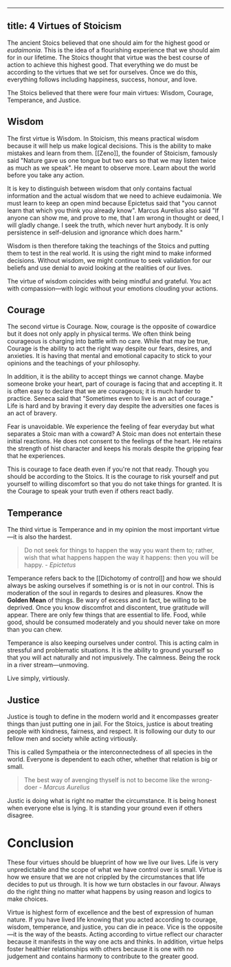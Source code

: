 
---
title: 4 Virtues of Stoicism
---

The ancient Stoics believed that one should aim for the highest good or *eudaimonia*. This is the idea of a flourishing experience that we should aim for in our lifetime. The Stoics thought that virtue was the best course of action to achieve this highest good. That everything we do must be according to the virtues that we set for ourselves. Once we do this, everything follows including happiness, success, honour, and love. 

The Stoics believed that there were four main virtues: Wisdom, Courage, Temperance, and Justice. 

## Wisdom

The first virtue is Wisdom. In Stoicism, this means practical wisdom because it will help us make logical decisions. This is the ability to make mistakes and learn from them. [[Zeno]], the founder of Stoicism, famously said "Nature gave us one tongue but two ears so that we may listen twice as much as we speak". He meant to observe more. Learn about the world before you take any action. 

It is key to distinguish between wisdom that only contains factual information and the actual wisdom that we need to achieve eudaimonia. We must learn to keep an open mind because Epictetus said that "you cannot learn that which you think you already know". Marcus Aurelius also said "If anyone can show me, and prove to me, that I am wrong in thought or deed, I will gladly change. I seek the truth, which never hurt anybody. It is only persistence in self-delusion and ignorance which does harm." 

Wisdom is then therefore taking the teachings of the Stoics and putting them to test in the real world. It is using the right mind to make informed decisions. Without wisdom, we might continue to seek validation for our beliefs and use denial to avoid looking at the realities of our lives. 

The virtue of wisdom coincides with being mindful and grateful. You act with compassion—with logic without your emotions clouding your actions. 


## Courage
The second virtue is Courage. Now, courage is the opposite of cowardice but it does not only apply in physical terms. We often think being courageous is charging into battle with no care. While that may be true, Courage is the ability to act the right way despite our fears, desires, and anxieties. It is having that mental and emotional capacity to stick to your opinions and the teachings of your philosophy. 

In addition, it is the ability to accept things we cannot change. Maybe someone broke your heart, part of courage is facing that and accepting it. It is often easy to declare that we are courageous; it is much harder to practice. Seneca said that "Sometimes even to live is an act of courage." Life is hard and by braving it every day despite the adversities one faces is an act of bravery. 

Fear is unavoidable. We experience the feeling of fear everyday but what separates a Stoic man with a coward? A Stoic man does not entertain these initial reactions. He does not consent to the feelings of the heart. He retains the strength of hist character and keeps his morals despite the gripping fear that he experiences. 

This is courage to face death even if you're not that ready. Though you should be according to the Stoics. It is the courage to risk yourself and put yourself to willing discomfort so that you do not take things for granted. It is the Courage to speak your truth even if others react badly. 


## Temperance
The third virtue is Temperance and in my opinion the most important virtue—it is also the hardest.

> Do not seek for things to happen the way you want them to; rather, wish that what happens happen the way it happens: then you will be happy. - *Epictetus*

Temperance refers back to the [[Dichotomy of control]] and how we should always be asking ourselves if something is or is not in our control. This is moderation of the soul in regards to desires and pleasures. Know the **Golden Mean** of things. Be wary of excess and in fact, be willing to be deprived. Once you know discomfrot and discontent, true gratitude will appear. There are only few things that are essential to life. Food, while good, should be consumed moderately and you should never take on more than you can chew. 

Temperance is also keeping ourselves under control. This is acting calm in stressful and problematic  situations. It is the ability to ground yourself so that you will act naturally and not impusively. The calmness. Being the rock in a river stream—unmoving. 

Live simply, virtiously.


## Justice

Justice is tough to define in the modern world and it encompasses greater things than just putting one in jail. For the Stoics, justice is about treating people with kindness, fairness, and respect. It is following our duty to our fellow men and society while acting virtiously. 

This is called Sympatheia or the interconnectedness of all species in the world. Everyone is dependent to each other, whether that relation is big or small. 

> The best way of avenging thyself is not to become like the wrong-doer - *Marcus Aurelius*

Justic is doing what is right no matter the circumstance. It is being honest when everyone else is lying. It is standing your ground even if others disagree. 


# Conclusion
These four virtues should be blueprint of how we live our lives. Life is very unpredictable and the scope of what we have control over is small. Virtue is how we ensure that we are not crippled by the circumstances that life decides to put us through. It is how we turn obstacles in our favour. Always do the right thing no matter what happens by using reason and logics to make choices. 

Virtue is highest form of excellence and the best of expression of human nature. If you have lived life knowing that you acted according to courage, wisdom, temperance, and justice, you can die in peace. Vice is the opposite—it is the way of the beasts. Acting according to virtue reflect our character because it manifests in the way one acts and thinks. In addition, virtue helps foster healthier relationships with others because it is one with no judgement and contains harmony to contribute to the greater good. 